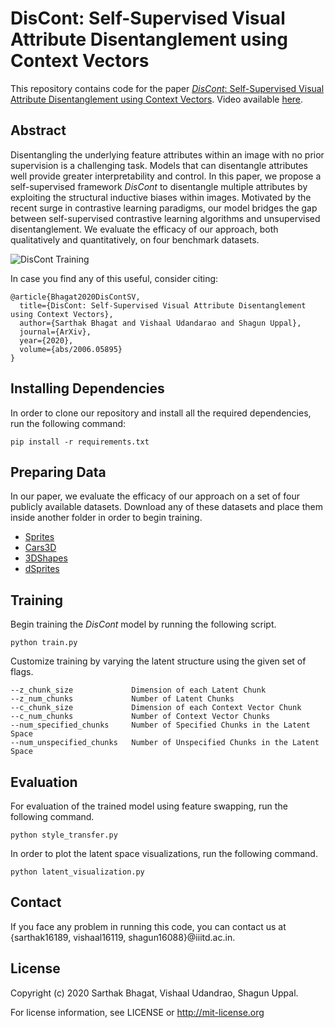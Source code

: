 # DisCont: Self-Supervised Visual Attribute Disentanglement using Context Vectors

This repository contains code for the paper <a href="https://arxiv.org/abs/2006.05895"><i>DisCont</i>: Self-Supervised Visual Attribute Disentanglement using Context Vectors</a>. Video available <a href="https://youtu.be/2gyLEPnTi1M">here</a>.

## Abstract
Disentangling the underlying feature attributes within an image with no prior supervision is a challenging task. Models that can disentangle attributes well provide greater interpretability and control. In this paper, we propose a self-supervised framework <i>DisCont</i> to disentangle multiple attributes by exploiting the structural inductive biases within images. Motivated by the recent surge in contrastive learning paradigms, our model bridges the gap between self-supervised contrastive learning algorithms and unsupervised disentanglement. We evaluate the efficacy of our approach, both qualitatively and quantitatively, on four benchmark datasets.

![DisCont Training](figure.jpg)

In case you find any of this useful, consider citing:
```
@article{Bhagat2020DisContSV,
  title={DisCont: Self-Supervised Visual Attribute Disentanglement using Context Vectors},
  author={Sarthak Bhagat and Vishaal Udandarao and Shagun Uppal},
  journal={ArXiv},
  year={2020},
  volume={abs/2006.05895}
}
```

## Installing Dependencies
In order to clone our repository and install all the required dependencies, run the following command:
```
pip install -r requirements.txt
```

## Preparing Data
In our paper, we evaluate the efficacy of our approach on a set of four publicly available datasets. Download any of these datasets and place them inside another folder in order to begin training.
* <a href="http://www-personal.umich.edu/~reedscot/files/nips2015-analogy-data.tar.gz">Sprites</a>
* <a href="http://www-personal.umich.edu/~reedscot/files/nips2015-analogy-data.tar.gz">Cars3D</a>
* <a href="https://github.com/deepmind/3d-shapes">3DShapes</a>
* <a href="https://github.com/deepmind/dsprites-dataset/">dSprites</a>

## Training

Begin training the <i>DisCont</i> model by running the following script.
```
python train.py
```

Customize training by varying the latent structure using the given set of flags.
```
--z_chunk_size             Dimension of each Latent Chunk
--z_num_chunks             Number of Latent Chunks
--c_chunk_size             Dimension of each Context Vector Chunk
--c_num_chunks             Number of Context Vector Chunks
--num_specified_chunks     Number of Specified Chunks in the Latent Space
--num_unspecified_chunks   Number of Unspecified Chunks in the Latent Space
```

## Evaluation

For evaluation of the trained model using feature swapping, run the following command.
```
python style_transfer.py
```

In order to plot the latent space visualizations, run the following command.
```
python latent_visualization.py
```

## Contact
If you face any problem in running this code, you can contact us at {sarthak16189, vishaal16119, shagun16088}@iiitd.ac.in.

## License
Copyright (c) 2020 Sarthak Bhagat, Vishaal Udandrao, Shagun Uppal.

For license information, see LICENSE or http://mit-license.org
